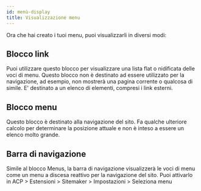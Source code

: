 ```yaml
---
id: menù-display
title: Visualizzazione menu
---
```


Ora che hai creato i tuoi menu, puoi visualizzarli in diversi modi:

## Blocco link

Puoi utilizzare questo blocco per visualizzare una lista flat o nidificata delle voci di menu. Questo blocco non è destinato ad essere utilizzato per la navigazione, ad esempio, non mostrerà una pagina corrente o qualcosa di simile. E' destinato a un elenco di elementi, compresi i link esterni.

## Blocco menu

Questo blocco è destinato alla navigazione del sito. Fa qualche ulteriore calcolo per determinare la posizione attuale e non è inteso a essere un elenco molto grande.

## Barra di navigazione

Simile al blocco Menus, la barra di navigazione visualizzerà le voci di menu come un menu a discesa reattivo per la navigazione del sito. Puoi attivarlo in ACP > Estensioni > Sitemaker > Impostazioni > Seleziona menu